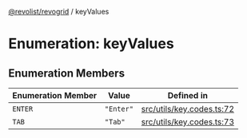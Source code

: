 [@revolist/revogrid](README.md) / keyValues

# Enumeration: keyValues

## Enumeration Members

| Enumeration Member | Value | Defined in |
| ------ | ------ | ------ |
| `ENTER` | `"Enter"` | [src/utils/key.codes.ts:72](https://github.com/revolist/revogrid/blob/db3bbd7b3dfb60c01decc2efa78ae175ced1baa0/src/utils/key.codes.ts#L72) |
| `TAB` | `"Tab"` | [src/utils/key.codes.ts:73](https://github.com/revolist/revogrid/blob/db3bbd7b3dfb60c01decc2efa78ae175ced1baa0/src/utils/key.codes.ts#L73) |
